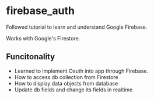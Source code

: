 # firebase_auth


Followed tutorial to learn and understand Google Firebase.

Works with Google's Firestore.

## Funcitonality

- Learned to implement Oauth into app through Firebase.
- How to access db collection from Firestore
- How to display data objects from database
- Update db fields  and change its fields in realtime
